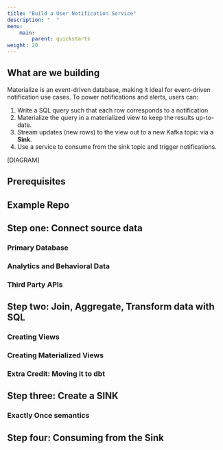```yaml
---
title: "Build a User Notification Service"
description: "  "
menu:
    main:
        parent: quickstarts
weight: 20
---
```



## What are we building

Materialize is an event-driven database, making it ideal for event-driven notification use cases. To power notifications and alerts, users can:

1. Write a SQL query such that each row corresponds to a notification
1. Materialize the query in a materialized view to keep the results up-to-date.
1. Stream updates (new rows) to the view out to a new Kafka topic via a **Sink**.
1. Use a service to consume from the sink topic and trigger notifications.

[DIAGRAM]

## Prerequisites

## Example Repo

## Step one: Connect source data

### Primary Database

### Analytics and Behavioral Data

### Third Party APIs

## Step two: Join, Aggregate, Transform data with SQL

### Creating Views

### Creating Materialized Views

### Extra Credit: Moving it to dbt

## Step three: Create a SINK

### Exactly Once semantics

## Step four: Consuming from the Sink
